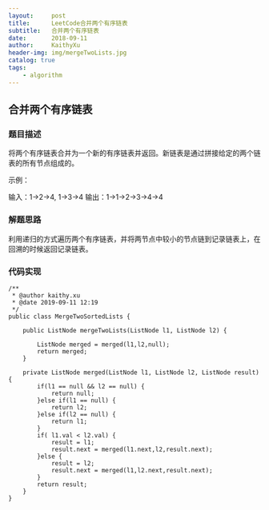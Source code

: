```yaml
---
layout:     post
title:      LeetCode合并两个有序链表
subtitle:   合并两个有序链表
date:       2018-09-11
author:     KaithyXu
header-img: img/mergeTwoLists.jpg
catalog: true
tags:
    - algorithm
---
```

## 合并两个有序链表


### 题目描述

将两个有序链表合并为一个新的有序链表并返回。新链表是通过拼接给定的两个链表的所有节点组成的。 

示例：

输入：1->2->4, 1->3->4
输出：1->1->2->3->4->4

### 解题思路

利用递归的方式遍历两个有序链表，并将两节点中较小的节点链到记录链表上，在回溯的时候返回记录链表。

### 代码实现

```
/**
 * @author kaithy.xu
 * @date 2019-09-11 12:19
 */
public class MergeTwoSortedLists {

    public ListNode mergeTwoLists(ListNode l1, ListNode l2) {

        ListNode merged = merged(l1,l2,null);
        return merged;
    }
    
    private ListNode merged(ListNode l1, ListNode l2, ListNode result) {
        if(l1 == null && l2 == null) {
            return null;
        }else if(l1 == null) {
            return l2;
        }else if(l2 == null) {
            return l1;
        }
        if( l1.val < l2.val) {
            result = l1;
            result.next = merged(l1.next,l2,result.next);
        }else {
            result = l2;
            result.next = merged(l1,l2.next,result.next);
        }
        return result;
    }
}


```

